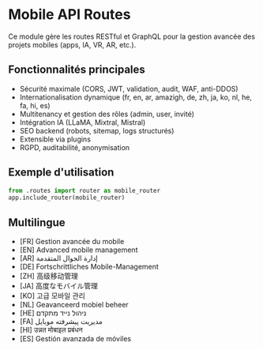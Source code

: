 # Mobile API Routes

Ce module gère les routes RESTful et GraphQL pour la gestion avancée des projets mobiles (apps, IA, VR, AR, etc.).

## Fonctionnalités principales
- Sécurité maximale (CORS, JWT, validation, audit, WAF, anti-DDOS)
- Internationalisation dynamique (fr, en, ar, amazigh, de, zh, ja, ko, nl, he, fa, hi, es)
- Multitenancy et gestion des rôles (admin, user, invité)
- Intégration IA (LLaMA, Mixtral, Mistral)
- SEO backend (robots, sitemap, logs structurés)
- Extensible via plugins
- RGPD, auditabilité, anonymisation

## Exemple d'utilisation

```python
from .routes import router as mobile_router
app.include_router(mobile_router)
```

## Multilingue
- [FR] Gestion avancée du mobile
- [EN] Advanced mobile management
- [AR] إدارة الجوال المتقدمة
- [DE] Fortschrittliches Mobile-Management
- [ZH] 高级移动管理
- [JA] 高度なモバイル管理
- [KO] 고급 모바일 관리
- [NL] Geavanceerd mobiel beheer
- [HE] ניהול נייד מתקדם
- [FA] مدیریت پیشرفته موبایل
- [HI] उन्नत मोबाइल प्रबंधन
- [ES] Gestión avanzada de móviles
